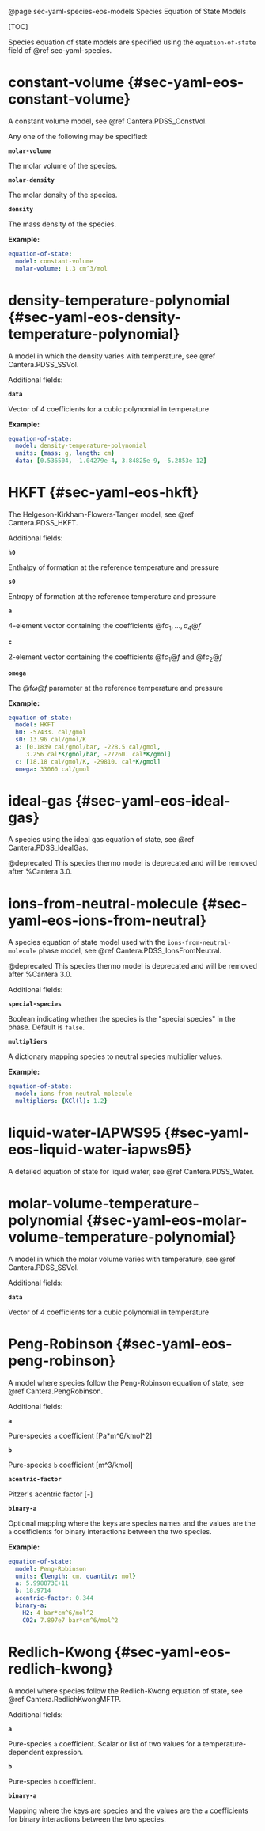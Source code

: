 @page sec-yaml-species-eos-models Species Equation of State Models

[TOC]

Species equation of state models are specified using the `equation-of-state` field of
@ref sec-yaml-species.

# constant-volume {#sec-yaml-eos-constant-volume}

A constant volume model, see @ref Cantera.PDSS_ConstVol.

Any one of the following may be specified:

<b>`molar-volume`</b>

The molar volume of the species.

<b>`molar-density`</b>

The molar density of the species.

<b>`density`</b>

The mass density of the species.

**Example:**

```yaml
equation-of-state:
  model: constant-volume
  molar-volume: 1.3 cm^3/mol
```

# density-temperature-polynomial {#sec-yaml-eos-density-temperature-polynomial}

A model in which the density varies with temperature, see @ref Cantera.PDSS_SSVol.

Additional fields:

<b>`data`</b>

Vector of 4 coefficients for a cubic polynomial in temperature

**Example:**

```yaml
equation-of-state:
  model: density-temperature-polynomial
  units: {mass: g, length: cm}
  data: [0.536504, -1.04279e-4, 3.84825e-9, -5.2853e-12]
```

# HKFT {#sec-yaml-eos-hkft}

The Helgeson-Kirkham-Flowers-Tanger model, see @ref Cantera.PDSS_HKFT.

Additional fields:

<b>`h0`</b>

Enthalpy of formation at the reference temperature and pressure

<b>`s0`</b>

Entropy of formation at the reference temperature and pressure

<b>`a`</b>

4-element vector containing the coefficients @f$a_1, \ldots , a_4@f$

<b>`c`</b>

2-element vector containing the coefficients @f$c_1@f$ and @f$c_2@f$

<b>`omega`</b>

The @f$\omega@f$ parameter at the reference temperature and pressure

**Example:**

```yaml
equation-of-state:
  model: HKFT
  h0: -57433. cal/gmol
  s0: 13.96 cal/gmol/K
  a: [0.1839 cal/gmol/bar, -228.5 cal/gmol,
     3.256 cal*K/gmol/bar, -27260. cal*K/gmol]
  c: [18.18 cal/gmol/K, -29810. cal*K/gmol]
  omega: 33060 cal/gmol
```

# ideal-gas {#sec-yaml-eos-ideal-gas}

A species using the ideal gas equation of state, see @ref Cantera.PDSS_IdealGas.

@deprecated This species thermo model is deprecated and will be removed after %Cantera 3.0.

# ions-from-neutral-molecule {#sec-yaml-eos-ions-from-neutral}

A species equation of state model used with the `ions-from-neutral-molecule` phase
model, see @ref Cantera.PDSS_IonsFromNeutral.

@deprecated This species thermo model is deprecated and will be removed after %Cantera 3.0.

Additional fields:

<b>`special-species`</b>

Boolean indicating whether the species is the "special species" in
the phase. Default is `false`.

<b>`multipliers`</b>

A dictionary mapping species to neutral species multiplier values.

**Example:**

```yaml
equation-of-state:
  model: ions-from-neutral-molecule
  multipliers: {KCl(l): 1.2}
```

# liquid-water-IAPWS95 {#sec-yaml-eos-liquid-water-iapws95}

A detailed equation of state for liquid water, see @ref Cantera.PDSS_Water.

# molar-volume-temperature-polynomial {#sec-yaml-eos-molar-volume-temperature-polynomial}

A model in which the molar volume varies with temperature, see @ref Cantera.PDSS_SSVol.

Additional fields:

<b>`data`</b>

Vector of 4 coefficients for a cubic polynomial in temperature

# Peng-Robinson {#sec-yaml-eos-peng-robinson}

A model where species follow the Peng-Robinson equation of state, see
@ref Cantera.PengRobinson.

Additional fields:

<b>`a`</b>

Pure-species `a` coefficient \[Pa\*m\^6/kmol\^2\]

<b>`b`</b>

Pure-species `b` coefficient \[m\^3/kmol\]

<b>`acentric-factor`</b>

Pitzer's acentric factor \[-\]

<b>`binary-a`</b>

Optional mapping where the keys are species names and the values are
the `a` coefficients for binary interactions between the two species.

**Example:**

```yaml
equation-of-state:
  model: Peng-Robinson
  units: {length: cm, quantity: mol}
  a: 5.998873E+11
  b: 18.9714
  acentric-factor: 0.344
  binary-a:
    H2: 4 bar*cm^6/mol^2
    CO2: 7.897e7 bar*cm^6/mol^2
```

# Redlich-Kwong {#sec-yaml-eos-redlich-kwong}

A model where species follow the Redlich-Kwong equation of state, see
@ref Cantera.RedlichKwongMFTP.

Additional fields:

<b>`a`</b>

Pure-species `a` coefficient. Scalar or list of two values for a
temperature-dependent expression.

<b>`b`</b>

Pure-species `b` coefficient.

<b>`binary-a`</b>

Mapping where the keys are species and the values are the `a`
coefficients for binary interactions between the two species.
